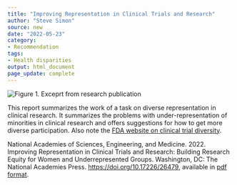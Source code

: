 ```yaml
---
title: "Improving Representation in Clinical Trials and Research"
author: "Steve Simon"
source: new
date: "2022-05-23"
category: 
- Recommendation
tags:
- Health disparities
output: html_document
page_update: complete
---
```


![Figure 1. Exceprt from research publication](http://www.pmean.com/new-images/22/improving-representation-01.png)

<div class="notes">

This report summarizes the work of a task on diverse representation in clinical research. It summarizes the problems with under-representation of minorities in clinical research and offers suggestions for how to get more diverse participation. Also note the [FDA website on clinical trial diversity][fda1].

National Academies of Sciences, Engineering, and Medicine. 2022. Improving Representation in Clinical Trials and Research: Building Research Equity for Women and Underrepresented Groups. Washington, DC: The National Academies Press. https://doi.org/10.17226/26479, available in [pdf format][nas1].

[fda1]: https://www.fda.gov/consumers/minority-health-and-health-equity/clinical-trial-diversity

[nas1]: https://nap.nationalacademies.org/catalog/26479/improving-representation-in-clinical-trials-and-research-building-research-equity

</div>
